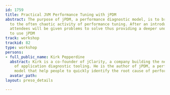 ```yaml
---
id: 1759
title: Practical JVM Performance Tuning with jPDM
abstract: The purpose of jPDM, a performance diagnostic model, is to bring structure
  to the often chaotic activity of performance tuning. After an introduction to jPDM,
  attendees will be given problems to solve thus providing a deeper understand how
  to use jPDM
track: workshop
trackid: 82
type: workshop
persons:
- full_public_name: Kirk Pepperdine
  abstract: Kirk is a co-founder of jClarity, a company building the next generation
    of application diagnostic tooling. He is the author of jPDM, a performance diagnostic
    model that help people to quickly identify the root cause of performance regressions.
  avatar_path: 
layout: preso_details

---
```

